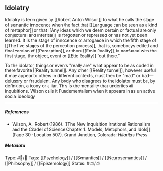 ## Idolatry  # 

Idolatry is term given by [[Robert Anton Wilson]] to what he calls the stage of semantic innocence when the fact that [[Language can be seen as a kind of metaphor]] or that [[Any ideas which we deem certain or factual are only conjectural and inferitial]] is forgotten or repressed or has not yet been learned. It is the stage of innocence or arrogance in which the fifth stage of [[The five stages of the perception process]], that is, somebodys edited and final version of [[Perception]], or there [[Emic Reality]], is confused with the first stage, the object, event or [[Etic Reality]] "out there."

To the idolator, things or events "really are" what appear to be as coded in there favorite [[Reality tunnel]]. Any other [[Reality tunnel]], however useful it may appear to others in different contexts, must then be "mad" or bad—delusory or fraudulent. Any body who disagrees to the idolator must be, by definition, a loony or a liar. This is the mentality that underlies all inquisitions. Wilson calls it Fundementalism when it appears in as un active social ideology

___

##### References

- Wilson, A., Robert (1986). [[The New Inquisition Irrational Rationalism and the Citadel of Science Chapter 1. Models, Metaphors, and Idols]] (Page 30 · Location 507). Grand Junction, Colorado: _Hilaritas Press_

##### Metadata

Type: #🔵/🔵 
Tags: [[Psychology]] / [[Semantics]] / [[Neurosemantics]] / [[Philosophy]] / [[Epistemology]] 
Status: #⛅️/⛅️ 